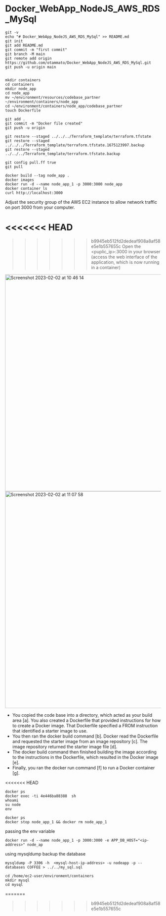   
# Docker_WebApp_NodeJS_AWS_RDS_MySql

```
git -v
echo "# Docker_WebApp_NodeJS_AWS_RDS_MySql" >> README.md
git init
git add README.md
git commit -m "first commit"
git branch -M main
git remote add origin https://github.com/otammato/Docker_WebApp_NodeJS_AWS_RDS_MySql.git
git push -u origin main


mkdir containers
cd containers
mkdir node_app
cd node_app
mv ~/environment/resources/codebase_partner ~/environment/containers/node_app
cd ~/environment/containers/node_app/codebase_partner
touch Dockerfile

git add .
git commit -m "Docker file created"
git push -u origin

git restore --staged ../../../Terraform_template/terraform.tfstate
git restore --staged ../../../Terraform_template/terraform.tfstate.1675123997.backup
git restore --staged ../../../Terraform_template/terraform.tfstate.backup

git config pull.ff true
git pull
```

```
docker build --tag node_app .
docker images
docker run -d --name node_app_1 -p 3000:3000 node_app
docker container ls
curl http://localhost:3000
```

Adjust the security group of the AWS EC2 instance to allow network traffic on port 3000 from your computer.

<<<<<<< HEAD
=======


>>>>>>> b9945eb512fd2dedeaf908a8af58e5e1b557655c
Open the <puplic_ip>:3000 in your browser (access the web interface of the application, which is now running in a container)


<img width="700" alt="Screenshot 2023-02-02 at 10 46 14" src="https://user-images.githubusercontent.com/104728608/216304326-f0d44a4b-37b2-4056-b22b-e2f01d749260.png">

<img width="700" alt="Screenshot 2023-02-02 at 11 07 58" src="https://user-images.githubusercontent.com/104728608/216308903-d17880bb-4714-47d9-9070-267a6f02b6b8.png">

- You copied the code base into a directory, which acted as your build area [a]. You also created a Dockerfile that provided instructions for how to create a Docker image. That Dockerfile specified a FROM instruction that identified a starter image to use.
- You then ran the docker build command [b]. Docker read the Dockerfile and requested the starter image from an image repository [c]. The image repository returned the starter image file [d].
- The docker build command then finished building the image according to the instructions in the Dockerfile, which resulted in the Docker image [e].
- Finally, you ran the docker run command [f] to run a Docker container [g].

<<<<<<< HEAD

```
docker ps
docker exec -ti 4e446ba88388  sh
whoami
su node
env
```

```
docker ps
docker stop node_app_1 && docker rm node_app_1

```

passing the env variable
```
docker run -d --name node_app_1 -p 3000:3000 -e APP_DB_HOST="<ip-address>" node_ap
```

using mysqldump backup the database
```
mysqldump -P 3306 -h  <mysql-host-ip-address> -u nodeapp -p --databases COFFEE > ../../my_sql.sql
```

```
cd /home/ec2-user/environment/containers
mkdir mysql
cd mysql
```
=======
>>>>>>> b9945eb512fd2dedeaf908a8af58e5e1b557655c
